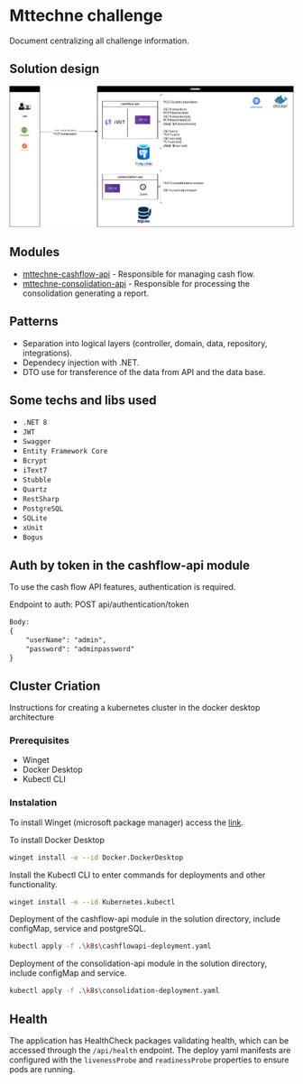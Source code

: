 # Mttechne challenge

Document centralizing all challenge information.

## Solution design
![design-drwaio](https://raw.githubusercontent.com/netogan/mttechne/e2f1143e9857cb361ef65579eda1dbc4403e20c7/resources/fluxo-de-caixa.png)

## Modules
- [mttechne-cashflow-api](https://github.com/netogan/mttechne-cash-flow-api) - Responsible for managing cash flow.
- [mttechne-consolidation-api](https://github.com/netogan/mttechne-cash-flow-api) - Responsible for processing the consolidation generating a report.

## Patterns 
- Separation into logical layers (controller, domain, data, repository, integrations).
- Dependecy injection with .NET.
- DTO use for transference of the data from API and the data base.

## Some techs and libs used
- ``.NET 8``
- ``JWT``
- ``Swagger``
- ``Entity Framework Core``
- ``Bcrypt``
- ``iText7``
- ``Stubble``
- ``Quartz``
- ``RestSharp``
- ``PostgreSQL``
- ``SQLite``
- ``xUnit``
- ``Bogus``

## Auth by token in the cashflow-api module
To use the cash flow API features, authentication is required.

Endpoint to auth:
POST api/authentication/token
```
Body:
{
    "userName": "admin",
    "password": "adminpassword"
}
```

## Cluster Criation
Instructions for creating a kubernetes cluster in the docker desktop architecture

### Prerequisites
- Winget
- Docker Desktop
- Kubectl CLI

### Instalation

To install Winget (microsoft package manager) access the [link](https://learn.microsoft.com/pt-br/windows/package-manager/winget/#install-winget).

To install Docker Desktop 
```sh
winget install -e --id Docker.DockerDesktop
```

Install the Kubectl CLI to enter commands for deployments and other functionality.

```sh
winget install -e --id Kubernetes.kubectl
```

Deployment of the cashflow-api module in the solution directory, include configMap, service and postgreSQL.
```sh
kubectl apply -f .\k8s\cashflowapi-deployment.yaml
```

Deployment of the consolidation-api module in the solution directory, include configMap and service.
```sh
kubectl apply -f .\k8s\consolidation-deployment.yaml
```

## Health
The application has HealthCheck packages validating health, which can be accessed through the ```/api/health``` endpoint.
The deploy yaml manifests are configured with the ```livenessProbe``` and ```readinessProbe``` properties to ensure pods are running.
